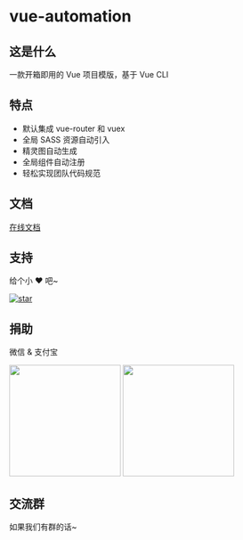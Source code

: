 # vue-automation

## 这是什么

一款开箱即用的 Vue 项目模版，基于 Vue CLI

## 特点

- 默认集成 vue-router 和 vuex
- 全局 SASS 资源自动引入
- 精灵图自动生成
- 全局组件自动注册
- 轻松实现团队代码规范

## 文档

[在线文档](http://eoner.gitee.io/vue-automation)

## 支持

给个小 ❤️ 吧~

[![star](https://gitee.com/eoner/vue-automation/badge/star.svg?theme=dark)](https://gitee.com/eoner/vue-automation/stargazers)

## 捐助

微信 & 支付宝

<img src="http://eoner.gitee.io/vue-automation/images/reward-wechat.jpg" width="200" height="200" />
<img src="http://eoner.gitee.io/vue-automation/images/reward-alipay.jpg" width="200" height="200" />

## 交流群

如果我们有群的话~
